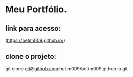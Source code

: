 # Meu Portfólio.


## link para acesso: 
  (https://betim009.github.io/)

## clone o projeto: 
git clone git@github.com:betim009/betim009.github.io.git
